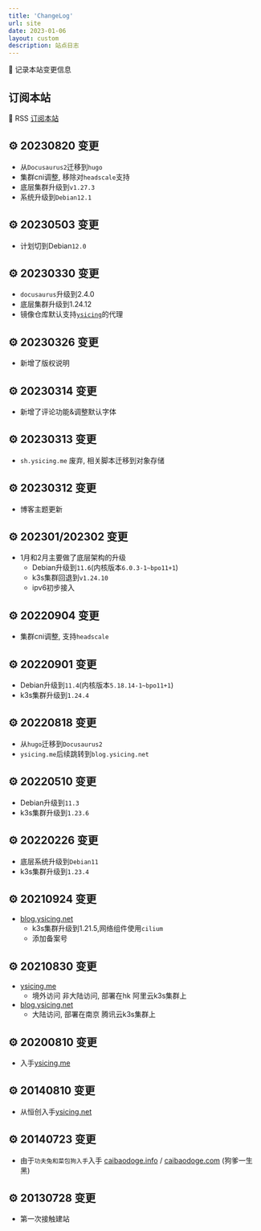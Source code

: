 ```yaml
---
title: 'ChangeLog'
url: site
date: 2023-01-06
layout: custom
description: 站点日志
---
```


📒 记录本站变更信息

## 订阅本站

📢 RSS [订阅本站](https://feedly.com/i/subscription/feed/https://ysicing.me/rss.xml)

## ⚙ 20230820 变更

- 从`Docusaurus2`迁移到`hugo`
- 集群cni调整, 移除对`headscale`支持
- 底层集群升级到`v1.27.3`
- 系统升级到`Debian12.1`

## ⚙ 20230503 变更

- 计划切到Debian`12.0`

## ⚙ 20230330 变更

- `docusaurus`升级到2.4.0
- 底层集群升级到1.24.12
- 镜像仓库默认支持[`ysicing`](https://mirrors.ysicing.cloud/.help/ysicing.html)的代理

## ⚙ 20230326 变更

- 新增了版权说明

## ⚙ 20230314 变更

- 新增了评论功能&调整默认字体

## ⚙ 20230313 变更

- `sh.ysicing.me` 废弃, 相关脚本迁移到对象存储

## ⚙ 20230312 变更

- 博客主题更新

## ⚙ 202301/202302 变更

- 1月和2月主要做了底层架构的升级
  - Debian升级到`11.6`(内核版本`6.0.3-1~bpo11+1`)
  - k3s集群回退到`v1.24.10`
  - ipv6初步接入

## ⚙ 20220904 变更

- 集群cni调整, 支持`headscale`

## ⚙ 20220901 变更

- Debian升级到`11.4`(内核版本`5.18.14-1~bpo11+1`)
- k3s集群升级到`1.24.4`

## ⚙ 20220818 变更

- 从`hugo`迁移到`Docusaurus2`
- `ysicing.me`后续跳转到`blog.ysicing.net`

## ⚙ 20220510 变更

- Debian升级到`11.3`
- k3s集群升级到`1.23.6`

## ⚙ 20220226 变更

- 底层系统升级到`Debian11`
- k3s集群升级到`1.23.4`

## ⚙ 20210924 变更

- [blog.ysicing.net](https://blog.ysicing.net)
  - k3s集群升级到1.21.5,网络组件使用`cilium`
  - 添加备案号

## ⚙ 20210830 变更

- [ysicing.me](https://ysicing.me)
  - 境外访问 非大陆访问, 部署在hk 阿里云k3s集群上
- [blog.ysicing.net](https://blog.ysicing.net)
  - 大陆访问, 部署在南京 腾讯云k3s集群上

## ⚙ 20200810 变更

- 入手[ysicing.me](https://ysicing.me)

## ⚙ 20140810 变更

- 从恒创入手[ysicing.net](https://ysicing.net)

## ⚙ 20140723 变更

- 由于`功夫兔和菜包狗入手`入手 [caibaodoge.info](https://web.archive.org/web/20140723032513/http://caibaodoge.info/) / [caibaodoge.com](https://web.archive.org/web/20140721164653/http://caibaodoge.com/) (狗爹一生黑)

## ⚙ 20130728 变更

- 第一次接触建站
